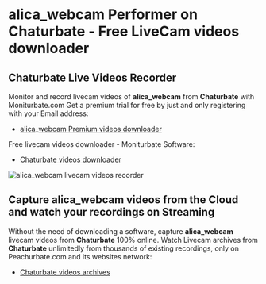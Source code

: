 # alica_webcam Performer on Chaturbate - Free LiveCam videos downloader

## Chaturbate Live Videos Recorder

Monitor and record livecam videos of **alica_webcam** from **Chaturbate** with Moniturbate.com
Get a premium trial for free by just and only registering with your Email address:
* [alica_webcam Premium videos downloader](https://moniturbate.com/request-demo-licence-key.html)

Free livecam videos downloader - Moniturbate Software:
* [Chaturbate videos downloader](https://moniturbate.com/moniturbate-download-software.html)

![alica_webcam livecam videos recorder](https://peachurnet.com/templates/moniturbate-software.png)


## Capture alica_webcam videos from the Cloud and watch your recordings on Streaming

Without the need of downloading a software, capture **alica_webcam** livecam videos from **Chaturbate** 100% online.
Watch Livecam archives from **Chaturbate** unlimitedly from thousands of existing recordings, only on Peachurbate.com and its websites network:
* [Chaturbate videos archives](https://peachurnet.com/)